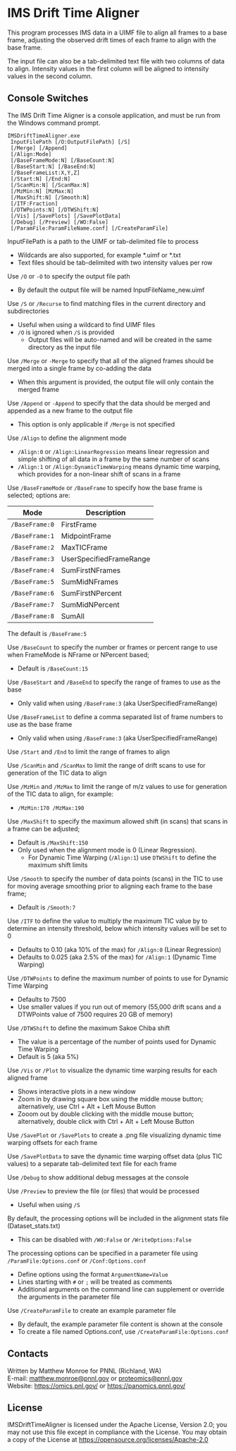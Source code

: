 # IMS Drift Time Aligner

This program processes IMS data in a UIMF file to align all frames to a base frame, 
adjusting the observed drift times of each frame to align with the base frame.

The input file can also be a tab-delimited text file with two columns of data to align.
Intensity values in the first column will be aligned to intensity values in the second column.

## Console Switches

The IMS Drift Time Aligner is a console application, and must be run from the Windows command prompt.

```
IMSDriftTimeAligner.exe
 InputFilePath [/O:OutputFilePath] [/S]
 [/Merge] [/Append]
 [/Align:Mode]
 [/BaseFrameMode:N] [/BaseCount:N] 
 [/BaseStart:N] [/BaseEnd:N]
 [/BaseFrameList:X,Y,Z]
 [/Start:N] [/End:N] 
 [/ScanMin:N] [/ScanMax:N]
 [/MzMin:N] [MzMax:N]
 [/MaxShift:N] [/Smooth:N]
 [/ITF:Fraction]
 [/DTWPoints:N] [/DTWShift:N]
 [/Vis] [/SavePlots] [/SavePlotData]
 [/Debug] [/Preview] [/WO:False]
 [/ParamFile:ParamFileName.conf] [/CreateParamFile]
```

InputFilePath is a path to the UIMF or tab-delimited file to process
* Wildcards are also supported, for example *.uimf or *.txt
* Text files should be tab-delimited with two intensity values per row

Use `/O` or `-O` to specify the output file path
* By default the output file will be named InputFileName_new.uimf

Use `/S` or `/Recurse` to find matching files in the current directory and subdirectories
* Useful when using a wildcard to find UIMF files
* `/O` is ignored when `/S` is provided
  * Output files will be auto-named and will be created in the same directory as the input file

Use `/Merge` or `-Merge` to specify that all of the aligned frames should be merged into a single frame by co-adding the data
* When this argument is provided, the output file will only contain the merged frame

Use `/Append` or `-Append` to specify that the data should be merged and appended as a new frame to the output file
* This option is only applicable if `/Merge` is not specified

Use `/Align` to define the alignment mode
* `/Align:0` or `/Align:LinearRegression` means linear regression and simple shifting of all data in a frame by the same number of scans
* `/Align:1` or `/Align:DynamicTimeWarping` means dynamic time warping, which provides for a non-linear shift of scans in a frame

Use `/BaseFrameMode` or `/BaseFrame` to specify how the base frame is selected; options are:

| Mode            | Description             |
|-----------------|-------------------------|
|  `/BaseFrame:0` |FirstFrame               |
|  `/BaseFrame:1` |MidpointFrame            |
|  `/BaseFrame:2` |MaxTICFrame              |
|  `/BaseFrame:3` |UserSpecifiedFrameRange  |
|  `/BaseFrame:4` |SumFirstNFrames          |
|  `/BaseFrame:5` |SumMidNFrames            |
|  `/BaseFrame:6` |SumFirstNPercent         |
|  `/BaseFrame:7` |SumMidNPercent           |
|  `/BaseFrame:8` |SumAll                   |

The default is `/BaseFrame:5`

Use `/BaseCount` to specify the number or frames or percent range to use when FrameMode is NFrame or NPercent based;
* Default is `/BaseCount:15`

Use `/BaseStart` and `/BaseEnd` to specify the range of frames to use as the base
* Only valid when using `/BaseFrame:3` (aka UserSpecifiedFrameRange)

Use `/BaseFrameList` to define a comma separated list of frame numbers to use as the base frame
* Only valid when using `/BaseFrame:3` (aka UserSpecifiedFrameRange)

Use `/Start` and `/End` to limit the range of frames to align

Use `/ScanMin` and `/ScanMax` to limit the range of drift scans to use for generation of the TIC data to align

Use `/MzMin` and `/MzMax` to limit the range of m/z values to use for generation of the TIC data to align, for example:
* `/MzMin:170 /MzMax:190`

Use `/MaxShift` to specify the maximum allowed shift (in scans) that scans in a frame can be adjusted;
* Default is `/MaxShift:150`
* Only used when the alignment mode is 0 (Linear Regression). 
  * For Dynamic Time Warping (`/Align:1`) use `DTWShift` to define the maximum shift limits

Use `/Smooth` to specify the number of data points (scans) in the TIC to use for moving average smoothing 
prior to aligning each frame to the base frame;
* Default is `/Smooth:7`
 
Use `/ITF` to define the value to multiply the maximum TIC value by to determine an intensity threshold, 
below which intensity values will be set to 0
* Defaults to 0.10  (aka 10% of the max) for `/Align:0`  (Linear Regression)
* Defaults to 0.025 (aka 2.5% of the max) for `/Align:1` (Dynamic Time Warping)

Use `/DTWPoints` to define the maximum number of points to use for Dynamic Time Warping
* Defaults to 7500
* Use smaller values if you run out of memory (55,000 drift scans and a DTWPoints value of 7500 requires 20 GB of memory)

Use `/DTWShift` to define the maximum Sakoe Chiba shift
* The value is a percentage of the number of points used for Dynamic Time Warping
* Default is 5 (aka 5%)

Use `/Vis` or `/Plot` to visualize the dynamic time warping results for each aligned frame
* Shows interactive plots in a new window
* Zoom in by drawing square box using the middle mouse button; alternatively, use Ctrl + Alt + Left Mouse Button
* Zooom out by double clicking with the middle mouse button; alternatively, double click with Ctrl + Alt + Left Mouse Button

Use `/SavePlot` or `/SavePlots` to create a .png file visualizing dynamic time warping offsets for each frame

Use `/SavePlotData` to save the dynamic time warping offset data (plus TIC values) to a separate tab-delimited text file for each frame

Use `/Debug` to show additional debug messages at the console

Use `/Preview` to preview the file (or files) that would be processed
* Useful when using `/S`

By default, the processing options will be included in the alignment stats file (Dataset_stats.txt)
* This can be disabled with `/WO:False` or `/WriteOptions:False`

The processing options can be specified in a parameter file using `/ParamFile:Options.conf` or `/Conf:Options.conf`
* Define options using the format `ArgumentName=Value`
* Lines starting with `#` or `;` will be treated as comments
* Additional arguments on the command line can supplement or override the arguments in the parameter file

Use `/CreateParamFile` to create an example parameter file
* By default, the example parameter file content is shown at the console
* To create a file named Options.conf, use `/CreateParamFile:Options.conf`

## Contacts

Written by Matthew Monroe for PNNL (Richland, WA) \
E-mail: matthew.monroe@pnnl.gov or proteomics@pnnl.gov \
Website: https://omics.pnl.gov/ or https://panomics.pnnl.gov/

## License

IMSDriftTimeAligner is licensed under the Apache License, Version 2.0; you may not use this 
file except in compliance with the License.  You may obtain a copy of the 
License at https://opensource.org/licenses/Apache-2.0
